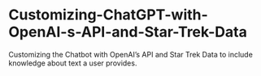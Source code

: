 # Customizing-ChatGPT-with-OpenAI-s-API-and-Star-Trek-Data
Customizing the Chatbot with OpenAI’s API and Star Trek Data to include knowledge about text a user provides.
